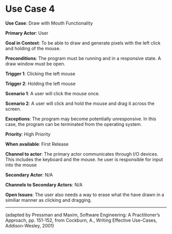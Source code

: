 # Use Case 4

**Use Case**: Draw with Mouth Functionality

**Primary Actor**: User

**Goal in Context**: To be able to draw and generate pixels with the left click and holding of the mouse.

**Preconditions**: The program must be running and in a responsive state. A draw window must be open.

**Trigger 1**: Clicking the left mouse

**Trigger 2**: Holding the left mouse

**Scenario 1**: A user will click the mouse once.

**Scenario 2**: A user will click and hold the mouse and drag it across the screen.

**Exceptions**: The program may become potentially unresponsive. In this case, the program can be terminated from the operating system.

**Priority**: High Priority

**When available**: First Release

**Channel to actor**: The primary actor communicates through I/O devices. This includes the keyboard and the mouse. he user is responsible for input into the mouse

**Secondary Actor**: N/A

**Channels to Secondary Actors**: N/A

**Open Issues**: The user also needs a way to erase what the have drawn in a similiar manner as clicking and dragging.

<hr>

(adapted by Pressman and Maxim, Software Engineering: A Practitioner’s Approach, pp. 151-152, from Cockburn,
A., Writing Effective Use-Cases, Addison-Wesley, 2001)
